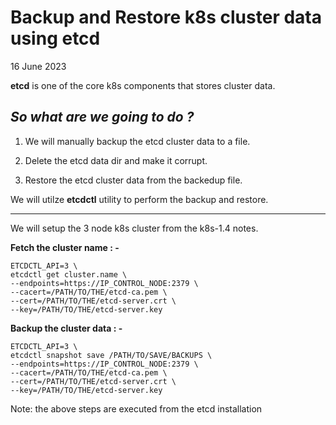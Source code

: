 # Backup and Restore k8s cluster data using etcd
16 June 2023


**etcd** is one of the core k8s components that stores cluster data.


***So what are we going to do ?***
---

1. We will manually backup the etcd cluster data to a file.

2. Delete the etcd data dir and make it corrupt. 

3. Restore the etcd cluster data from the backedup file.



We will utilze **etcdctl** utility to perform the backup and restore.

---

We will setup the 3 node k8s cluster from the k8s-1.4 notes.

**Fetch the cluster name : -**

```
ETCDCTL_API=3 \
etcdctl get cluster.name \
--endpoints=https://IP_CONTROL_NODE:2379 \
--cacert=/PATH/TO/THE/etcd-ca.pem \
--cert=/PATH/TO/THE/etcd-server.crt \
--key=/PATH/TO/THE/etcd-server.key
```

**Backup the cluster data : -**

```
ETCDCTL_API=3 \
etcdctl snapshot save /PATH/TO/SAVE/BACKUPS \
--endpoints=https://IP_CONTROL_NODE:2379 \
--cacert=/PATH/TO/THE/etcd-ca.pem \
--cert=/PATH/TO/THE/etcd-server.crt \
--key=/PATH/TO/THE/etcd-server.key
```


Note: the above steps are executed from the etcd installation
